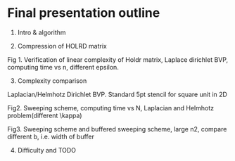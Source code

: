 # Final presentation outline

1. Intro & algorithm

2. Compression of HOLRD matrix

Fig 1. Verification of linear complexity of Holdr matrix, Laplace dirichlet BVP,  computing time vs n, different epsilon.

3. Complexity comparison

Laplacian/Helmhotz Dirichlet BVP. Standard 5pt stencil for square unit in 2D

Fig2. Sweeping scheme, computing time vs N, Laplacian and Helmhotz problem(different \kappa)

Fig3. Sweeping scheme and buffered sweeping scheme, large n2, compare different b, i.e. width of buffer

4. Difficulty and TODO
